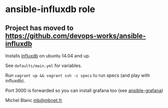 ansible-influxdb role
===============

## Project has moved to https://github.com/devops-works/ansible-influxdb

Installs [influxdb](https://github.com/influxdata/influxdb) on ubuntu
14.04 and up.

See `defaults/main.yml` for variables.

Run `vagrant up && vagrant ssh -c specs` tu run specs (and play with influxdb).

Port 3000 is forwarded so you can install grafana too (see [ansible-grafana](https://github.com/leucos/ansible-grafana))

Michel Blanc <mb@mbnet.fr>
